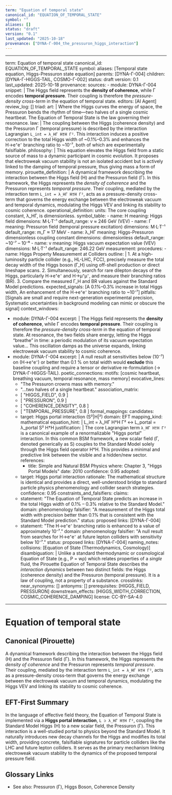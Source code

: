 ```yaml
---
term: "Equation of temporal state"
canonical_id: "EQUATION_OF_TEMPORAL_STATE"
symbol: ""
aliases: []
status: "draft"
version: "0.1"
last_updated: "2025-10-18"
provenance: ["DYNA-Γ-004_the_pressuron_higgs_interaction"]
---
```


---
term: Equation of temporal state
canonical_id: EQUATION_OF_TEMPORAL_STATE
symbol: 
aliases: [Temporal state equation, Higgs-Pressuron state equation]
parents: [DYNA-Γ-004]
children: [DYNA-Γ-HIGGS-TAIL, COSMO-Γ-002]
status: draft
version: 0.1
last_updated: 2025-10-18
provenance:
  sources:
    - module: DYNA-Γ-004
      snippet: |
        The Higgs field represents the **density of coherence**, while Γ encodes **temporal pressure**.
        Their coupling is therefore the *pressure-density cross-term* in the equation of temporal state.
  editors: [AI Agent]
  review_log: []
triad:
  art: |
    Where the Higgs curves the energy of space, the Pressuron bends the rhythm of time—two halves of a single cosmic heartbeat. The Equation of Temporal State is the law governing their resonance.
  law: |
    The coupling between the Higgs (coherence density) and the Pressuron Γ (temporal pressure) is described by the interaction Lagrangian `L_int = λ_HΓ H†H Γ²`. This interaction induces a positive correction to the total Higgs width of ~0.1%–0.3% and enhances the H→e⁺e⁻ branching ratio to ~10⁻⁷, both of which are experimentally falsifiable.
  philosophy: |
    This equation elevates the Higgs field from a static source of mass to a dynamic participant in cosmic evolution. It proposes that electroweak vacuum stability is not an isolated accident but is actively linked to the damping of temporal pressure, thus giving mass a form of memory.
pirouette_definition: |
  A dynamical framework describing the interaction between the Higgs field (H) and the Pressuron field (Γ). In this framework, the Higgs represents the *density of coherence* and the Pressuron represents *temporal pressure*. Their coupling, mediated by the interaction term `L_int = λ_HΓ H†H Γ²`, acts as a pressure-density cross-term that governs the energy exchange between the electroweak vacuum and temporal dynamics, modulating the Higgs VEV and linking its stability to cosmic coherence.
operational_definition:
  units: The core coupling constant, λ_HΓ, is dimensionless.
  symbol_table:
    - name: H
      meaning: Higgs field
      dimensions: M·L·T⁻¹
      default_range: v ≈ 246 GeV (VEV)
    - name: Γ
      meaning: Pressuron field (temporal pressure excitation)
      dimensions: M·L·T⁻¹
      default_range: m_Γ ≈ 17 MeV
    - name: λ_HΓ
      meaning: Higgs-Pressuron dimensionless coupling constant
      dimensions: dimensionless
      default_range: ~10⁻⁷ – 10⁻⁶
    - name: v
      meaning: Higgs vacuum expectation value (VEV)
      dimensions: M·L·T⁻¹
      default_range: 246.22 GeV
  measurement:
    procedures:
      - name: Higgs Property Measurement at Colliders
        outline: |
          1. At a high-luminosity particle collider (e.g., HL-LHC, FCC), precisely measure the total decay width of the Higgs boson (Γ_H) using off-shell production or direct lineshape scans.
          2. Simultaneously, search for rare dilepton decays of the Higgs, particularly H→e⁺e⁻ and H→μ⁺μ⁻, and measure their branching ratios (BR).
          3. Compare the measured Γ_H and BR values against the Standard Model predictions.
        expected_signals: [A 0.1%–0.3% increase in total Higgs width, An enhancement of the H→e⁺e⁻ branching ratio to ~10⁻⁷]
        pitfalls: [Signals are small and require next-generation experimental precision, Systematic uncertainties in background modeling can mimic or obscure the signal]
context_windows:
  - module: DYNA-Γ-004
    excerpt: |
      The Higgs field represents the **density of coherence**, while Γ encodes **temporal pressure**.
      Their coupling is therefore the *pressure-density cross-term* in the equation of temporal state.
      At resonance, the two fields share energy, letting the Higgs “breathe” in time: a periodic modulation of its vacuum expectation value... This oscillation damps as the universe expands, linking electroweak vacuum stability to cosmic coherence.
  - module: DYNA-Γ-004
    excerpt: |
      A null result at sensitivities below (10⁻⁷) on (H→e⁺e⁻) or better than 0.1 % on total width would **exclude** this baseline coupling and require a tensor or derivative re-formulation (→ DYNA-Γ-HIGGS-TAIL).
poetic_connections:
  motifs: [cosmic heartbeat, breathing vacuum, temporal resonance, mass memory]
  evocative_lines:
    - "The Pressuron crowns mass with memory."
    - "...two halves of a single heartbeat."
  association_matrix:
    - [ "HIGGS_FIELD", 0.9 ]
    - [ "PRESSURON", 0.9 ]
    - [ "COHERENCE_DENSITY", 0.8 ]
    - [ "TEMPORAL_PRESSURE", 0.8 ]
formal_mappings:
  candidates:
    - target: Higgs portal interaction (S²|H|²)
      domain: EFT
      mapping_kind: mathematical
      equation_hint: |
        L_int = λ_HΓ H†H Γ²  ↔  L_portal = λ_portal S² H†H
      justification: |
        The core Lagrangian term `λ_HΓ H†H Γ²` is a canonical example of a renormalizable "Higgs portal" interaction. In this common BSM framework, a new scalar field (Γ, denoted generically as S) couples to the Standard Model solely through the Higgs field operator H†H. This provides a minimal and predictive link between the visible and a hidden/new sector.
      references:
        - title: Simple and Natural BSM Physics
          where: Chapter 3, "Higgs Portal Models"
          date: 2010
      confidence: 0.95
  adopted:
    - target: Higgs portal interaction
      rationale: The mathematical structure is identical and provides a direct, well-understood bridge to standard particle physics phenomenology and collider search strategies.
      confidence: 0.95
constraints_and_falsifiers:
  claims:
    - statement: "The Equation of Temporal State predicts an increase in the total Higgs width of 0.1% – 0.3% relative to the Standard Model."
      domain: phenomenology
      falsifier: "A measurement of the Higgs total width with precision better than 0.1% that is consistent with the Standard Model prediction."
      status: proposed
      links: [DYNA-Γ-004]
    - statement: "The H→e⁺e⁻ branching ratio is enhanced to a value of approximately 10⁻⁷."
      domain: phenomenology
      falsifier: "A null result from searches for H→e⁺e⁻ at future lepton colliders with sensitivity below 10⁻⁷."
      status: proposed
      links: [DYNA-Γ-004]
naming_notes:
  collisions: [Equation of State (Thermodynamics, Cosmology)]
  disambiguation: |
    Unlike a standard thermodynamic or cosmological Equation of State (e.g., P = wρ) which relates properties of a *single* fluid, the Pirouette Equation of Temporal State describes the *interaction dynamics* between two distinct fields: the Higgs (coherence density) and the Pressuron (temporal pressure). It is a law of coupling, not a property of a substance.
crosslinks:
  near_synonyms: []
  antonyms: []
  prerequisites: [HIGGS_FIELD, PRESSURON]
  downstream_effects: [HIGGS_WIDTH_CORRECTION, COSMIC_COHERENCE_DAMPING]
license: CC-BY-SA-4.0
---

# Equation of temporal state

## Canonical (Pirouette)
A dynamical framework describing the interaction between the Higgs field (H) and the Pressuron field (Γ). In this framework, the Higgs represents the *density of coherence* and the Pressuron represents *temporal pressure*. Their coupling, mediated by the interaction term `L_int = λ_HΓ H†H Γ²`, acts as a pressure-density cross-term that governs the energy exchange between the electroweak vacuum and temporal dynamics, modulating the Higgs VEV and linking its stability to cosmic coherence.

## EFT-First Summary
In the language of effective field theory, the Equation of Temporal State is implemented via a **Higgs portal interaction**, `L ⊃ λ_HΓ H†H Γ²`, coupling the Standard Model Higgs (H) to a new scalar field, the Pressuron (Γ). This interaction is a well-studied portal to physics beyond the Standard Model. It naturally introduces new decay channels for the Higgs and modifies its total width, providing concrete, falsifiable signatures for particle colliders like the LHC and future lepton colliders. It serves as the primary mechanism linking electroweak vacuum stability to the dynamics of the proposed temporal pressure field.

## Glossary Links
- See also: Pressuron (Γ), Higgs Boson, Coherence Density